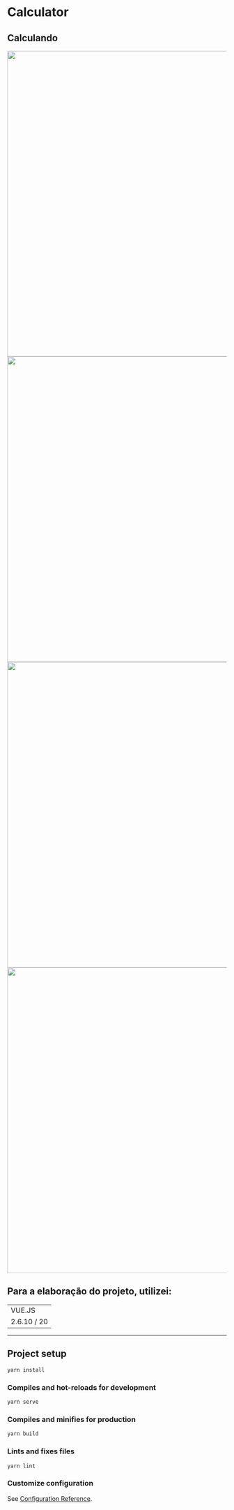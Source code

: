 # Calculator

## Calculando
<div align="center">
<img src="https://user-images.githubusercontent.com/76064660/129297564-8fdd4bbd-0281-408d-a71c-0edea08cc771.png" width="700px" />
</div>

<div align="center">
<img src="https://user-images.githubusercontent.com/76064660/129299381-391bc41f-f9ab-4058-8580-279438ee89df.png" width="700px" />
</div>

<div align="center">
<img src="https://user-images.githubusercontent.com/76064660/129299506-238c66e2-d59e-4b7b-9d84-4489193b5633.png" width="700px" />
</div>

<div align="center">
<img src="https://user-images.githubusercontent.com/76064660/129299562-6705fe11-66f3-4169-b2c7-fdf7aa172cf5.png" width="700px" />
</div>



## Para a elaboração do projeto, utilizei:
<table>
    <tr>
        <td>VUE.JS</td>
    </tr>
    <tr>
        <td>2.6.10 / 20</td>
    </tr>
</table>


<hr />

## Project setup
```
yarn install
```

### Compiles and hot-reloads for development
```
yarn serve
```

### Compiles and minifies for production
```
yarn build
```

### Lints and fixes files
```
yarn lint
```

### Customize configuration
See [Configuration Reference](https://cli.vuejs.org/config/).
